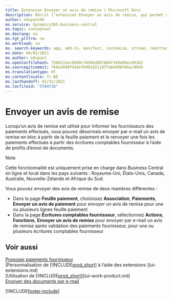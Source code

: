 ```yaml
---
title: Extension Envoyer un avis de remise | Microsoft Docs
description: Décrit l’extension Envoyer un avis de remise, qui permet d’envoyer par e-mail un avis de remise à partir de la feuille paiement et et de le renvoyer à partir des écritures comptables fournisseur.
author: edupont04
ms.service: dynamics365-business-central
ms.topic: conceptual
ms.devlang: na
ms.tgt_pltfrm: na
ms.workload: na
ms. search.keywords: app, add-in, manifest, customize, stream, remittance, advice
ms.date: 04/01/2021
ms.author: edupont
ms.openlocfilehash: 7560131ec60d9cf494bdd87884f169e00ec89382
ms.sourcegitcommit: 766e2840fd16efb901d211d7fa64d96766ac99d9
ms.translationtype: HT
ms.contentlocale: fr-BE
ms.lasthandoff: 03/31/2021
ms.locfileid: "5784728"
---
```

# <a name="send-remittance-advice"></a>Envoyer un avis de remise

Lorsqu’un avis de remise est utilisé pour informer les fournisseurs des paiements effectués, vous pouvez désormais envoyer par e-mail un avis de remise en bloc à partir de la feuille paiement et le renvoyer une fois les paiements effectués à partir des écritures comptables fournisseur à l’aide de profils d’envoi de documents.

> [!NOTE]
> Cette fonctionnalité est uniquement prise en charge dans Business Central en ligne et local dans les pays suivants : Royaume-Uni, États-Unis, Canada, Australie, Nouvelle-Zélande et Afrique du Sud.  

Vous pouvez envoyer des avis de remise de deux manières différentes :

* Dans la page **Feuille paiement**, choisissez **Association**, **Paiements**, **Envoyer un avis de paiement** pour envoyer un avis de remise pour une ou plusieurs lignes feuille paiement
* Dans la page **Écritures comptables fournisseur**, sélectionnez **Actions**, **Fonctions**, **Envoyer un avis de remise** pour envoyer par e-mail un avis de remise après validation des paiements fournisseur, pour une ou plusieurs écritures comptables fournisseur

## <a name="see-also"></a>Voir aussi

[Proposer paiements fournisseur](payables-how-suggest-vendor-payments.md)  
[Personnalisation de [!INCLUDE[prod_short](includes/prod_short.md)] à l’aide des extensions ](ui-extensions.md)  
[Utilisation de [!INCLUDE[prod_short](includes/prod_short.md)]](ui-work-product.md)  
[Envoyer des documents par e-mail](ui-how-send-documents-email.md)  


[!INCLUDE[footer-include](includes/footer-banner.md)]